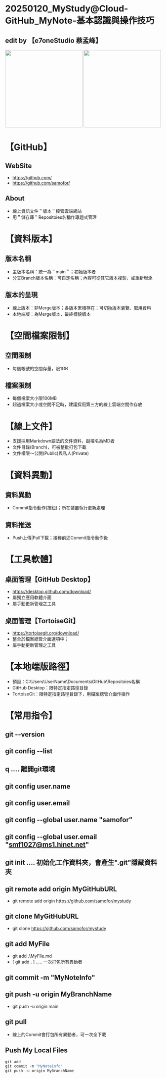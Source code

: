
# 20250120_MyStudy@Cloud-GitHub_MyNote-基本認識與操作技巧

## edit by 【e7oneStudio 蔡孟峰】
<img src="https://e7onestudio.com/wp-content/uploads/FoFoCup-Group_A-1.jpg" width=250> <img src="https://e7onestudio.com/wp-content/uploads/FilesShare20240905_AIGC_SD_MyLora_DozhaiGirl_00317.jpg" width=250>
# 【GitHub】

## WebSite
- https://github.com/
- https://github.com/samofor/

## About
- 線上資訊文件＂版本＂控管雲端網站
- 用＂儲存庫＂Repositoies名稱作專題式管理

# 【資料版本】

## 版本名稱
- 主版本名稱：統一為＂main＂；初始版本者
- 分支Branch版本名稱：可自定名稱；內容可從其它版本複製，或重新增添

## 版本的呈現
- 線上版本：非Merge版本；各版本累積存在；可切換版本瀏覽、取用資料
- 本地端版：為Merge版本，最終樣貌版本

# 【空間檔案限制】

## 空間限制
- 每個帳號的空間存量，限1GB
## 檔案限制
- 每個檔案大小限100MB
- 超過檔案大小或空間不足時，建議採用第三方的線上雲端空間作存放

# 【線上文件】
- 支援採用Markdown語法的文件資料，副檔名為MD者
- 文件目錄(Branch)，可被整批打包下載
- 文件權限～公開(Public)與私人(Private)

# 【資料異動】

## 資料異動
- Commit指令動作(按鈕)；所在裝置執行更新處理
## 資料推送
- Push上傳|Pull下載；接棒前述Commit指令動作後


# 【工具軟體】

## 桌面管理【GitHub Desktop】
- https://desktop.github.com/download/
- 屬獨立應用軟體介面
- 屬手動更新管理之工具

## 桌面管理【TortoiseGit】
- https://tortoisegit.org/download/
- 整合於檔案總管介面選項中；
- 屬手動更新管理之工具

# 【本地端版路徑】
- 預設：C:\Users\UserName\Documents\GitHub\Repositoies名稱
- GitHub Desktop：限特定指定路徑目錄
- TortoiseGit：限特定指定路徑目錄下，用檔案總管介面作操作


# 【常用指令】
## git --version
## git config --list
## q .... 離開git環境
## git config user.name
## git config user.email
## git config --global user.name "samofor"
## git config --global user.email "smf1027@ms1.hinet.net"
## git init .... 初始化工作資料夾，會產生".git"隱藏資料夾
## git remote add origin MyGitHubURL
- git remote add origin https://github.com/samofor/mystudy
## git clone MyGitHubURL
- git clone https://github.com/samofor/mystudy
## git add MyFile
- git add .\MyFile.md
- [ git add . ] ..... 一次打包所有異動者
## git commit -m "MyNoteInfo"
## git push -u origin MyBranchName
- git push -u origin main

## git pull
- 線上的Commit會打包所有異動者，可一次全下載


## Push My Local Files
```c
git add . 
git commit -m "MyNoteInfo"
git push -u origin MyBranchName
```
